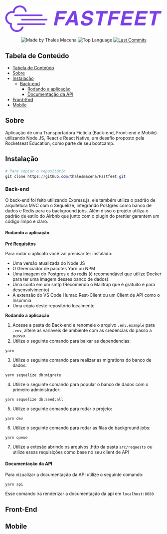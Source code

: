 <div align="center">
  <br />
  <img src=".github/fastfeet-logo.png" width="546" alt="Fastfeet" />
  <br />
  <p>
    <img src="https://img.shields.io/badge/made%20by-Thales%20Macena-2D325E?labelColor=F0DB4F&style=for-the-badge&logo=visual-studio-code&logoColor=2D325E" alt="Made by Thales Macena">
    <img alt="Top Language" src="https://img.shields.io/github/languages/top/thalesmacena/Fastfeet?color=2D325E&labelColor=F0DB4F&style=for-the-badge&logo=javascript&logoColor=2D325E">
    <a href="https://github.com/thalesmacena/moveit/commits/main">
      <img alt="Last Commits" src="https://img.shields.io/github/last-commit/thalesmacena/Fastfeet?color=2D325E&labelColor=F0DB4F&style=for-the-badge&logo=github&logoColor=2D325E">
    </a>
  </p>
</div>

## Tabela de Conteúdo
- [Tabela de Conteúdo](#tabela-de-conteúdo)
- [Sobre](#sobre)
- [Instalação](#instalação)
  - [Back-end](#back-end)
    - [Rodando a aplicação](#rodando-a-aplicação)
    - [Documentação da API](#documentação-da-api)
- [Front-End](#front-end)
- [Mobile](#mobile)


## Sobre
Aplicação de uma Transportadora Ficticia (Back-end, Front-end e Mobile) utilizando Node.JS, React e React Native, um desafio proposto pela Rocketseat Education, como parte de seu bootcamp.

## Instalação
```PowerShell
# Para copiar o repositório
git clone https://github.com/thalesmacena/Fastfeet.git
```

### Back-end
O back-end foi feito utilizando Express.js, ele também utiliza o padrão de arquitetura MVC com o Sequelize, integrando Postgres como banco de dados e Redis para os background jobs. Além disso o projeto utiliza o padrão de estilo do Airbnb que junto com o plugin do prettier garantem um código limpo e claro.

#### Rodando a aplicação

**Pré Requisitos**

Para rodar o aplicato você vai precisar ter instalado:

- Uma versão atualizada do Node.JS
- O Gerenciador de pacotes Yarn ou NPM
- Uma imagem do Postgres e do redis (é recomendável que utilize Docker para ter uma imagem desses banco de dados).
- Uma conta em um smtp (Recomendo o Mailtrap que é gratuito e para desenvolvimento)
- A extensão do VS Code Humao.Rest-Client ou um Client de API como o Insomnia
- Uma cópia deste repositório localmente

**Rodando a aplicação**

1. Acesse a pasta do Back-end e renomeie o arquivo `.env.example` para `.env`, altere as variaveis de ambiente com as credencias do passo a passo.
2. Utilize o seguinte comando para baixar as dependencias:

```
yarn
```

3. Utilize o seguinte comando para realizar as migrations do banco de dados:

```
yarn sequelize db:migrate
```

4. Utilize o seguinte comando para popular o banco de dados com o primeiro administrador:

```
yarn sequelize db:seed:all
```

5. Utilize o seguinte comando para rodar o projeto:

```
yarn dev
```

6. Utilize o seguinte comando para rodar as filas de background jobs:

```
yarn queue
```

7. Utilize a extesão abrindo os arquivos .http da pasta `src/requests` ou utilize essas requisições como base no seu client de API

#### Documentação da API

Para vizualizar a documentação da API utilize o seguinte comando:
```
yarn api
```

Esse comando ira renderizar a documentação da api em `localhost:8080`

## Front-End

## Mobile

